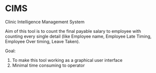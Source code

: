 # CIMS
Clinic Intelligence Management System

Aim of this tool is to count the final payable salary to employee with counting every single detail (like Employee name, Employee Late Timing, Employee Over timing, Leave Taken). 

Goal:
1. To make this tool working as a graphical user interface 
2. Minimal time consuming to operator
